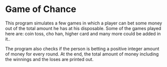 # Game of Chance

This program simulates a few games in which a player can bet some money out of the total amount he has at his disposable.
Some of the games played here are: coin toss, cho han, higher card and many more could be added in it..

The program also checks if the person is betting a positive integer amount of money for every round.
At the end, the total amount of money including the winnings and the loses are printed out.
